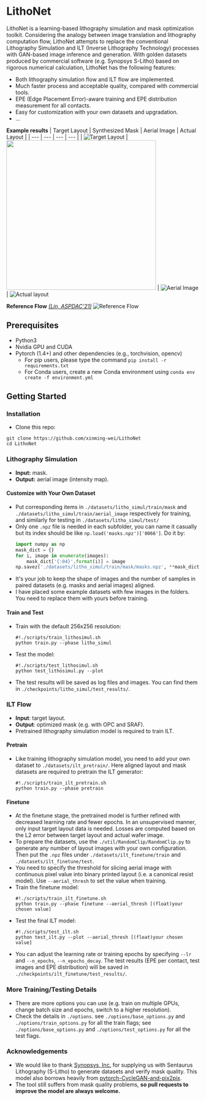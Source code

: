 # LithoNet

LithoNet is a learning-based lithography simulation and mask optimization toolkit. Considering the analogy between image translation and lithography computation flow, LithoNet attempts to replace the conventional Lithography Simulation and ILT (Inverse Lithography Technology) processes with GAN-based image inference and generation. With golden datasets produced by commercial software (e.g. Synopsys S-Litho) based on rigorous numerical calculation, LithoNet has the following features:

- Both lithography simulation flow and ILT flow are implemented.
- Much faster process and acceptable quality, compared with commercial tools.
- EPE (Edge Placement Error)-aware training and EPE distribution measurement for all contacts.
- Easy for customization with your own datasets and upgradation.
- ...

**Example results** 
| Target Layout | Synthesized Mask | Aerial Image | Actual Layout |
| --- | --- | --- | --- |
| ![Target Layout](./imgs/target_layout.png) | <img src=./imgs/synthesized_mask.png width=390> | ![Aerial Image](./imgs/aerial_image.png) | ![Actual layout](./imgs/actual_layout.png)

**Reference Flow** [*(Lin, ASPDAC'21)*](https://dl.acm.org/doi/10.1145/3394885.3431624)
![Reference Flow](./imgs/ref_flow.png)

## Prerequisites
- Python3
- Nvidia GPU and CUDA
- Pytorch (1.4+) and other dependencies (e.g., torchvision, opencv)
    - For pip users, please type the command `pip install -r requirements.txt`
    - For Conda users, create a new Conda environment using `conda env create -f environment.yml`

## Getting Started
### Installation
- Clone this repo:
```shell
git clone https://github.com/xinming-wei/LithoNet
cd LithoNet
```

### Lithography Simulation
- **Input:** mask.
- **Output:** aerial image (intensity map).
#### Customize with Your Own Dataset

- Put corresponding items in `./datasets/litho_simul/train/mask` and `./datasets/litho_simul/train/aerial_image` respectively for training, and similarly for testing in `./datasets/litho_simul/test/`
- Only one `.npz` file is needed in each subfolder, you can name it casually but its index should be like `np.load('masks.npz')['0066']`. Do it by:
    ```python
    import numpy as np
    mask_dict = {}
    for i, image in enumerate(images):
        mask_dict['{:04}'.format(i)] = image
    np.savez('./datasets/litho_simul/train/mask/masks.npz', **mask_dict)
    ```
- It's your job to keep the shape of images and the number of samples in paired datasets (e.g. masks and aerial images) aligned.
- I have placed some example datasets with few images in the folders. You need to replace them with yours before training.

#### Train and Test
- Train with the default 256x256 resolution:
  ```shell
  #!./scripts/train_lithosimul.sh
  python train.py --phase litho_simul
  ```
- Test the model:
  ```shell
  #!./scripts/test_lithosimul.sh
  python test_lithosimul.py --plot
  ```
- The test results will be saved as log files and images. You can find them in `./checkpoints/litho_simul/test_results/`.


### ILT Flow
- **Input**: target layout.
- **Output**: optimized mask (e.g. with OPC and SRAF).
- Pretrained lithography simulation model is required to train ILT.
#### Pretrain
- Like training lithography simulation model, you need to add your own dataset to `./datasets/ilt_pretrain/`. Here aligned layout and mask datasets are required to pretrain the ILT generator:
  ```shell
  #!./scripts/train_ilt_pretrain.sh
  python train.py --phase pretrain
  ```
#### Finetune
- At the finetune stage, the pretrained model is further refined with decreased learning rate and fewer epochs. In an unsupervised manner, only input target layout data is needed.  Losses are computed based on the L2 error between target layout and actual wafer image.
- To prepare the datasets, use the `./util/RandomClip/RandomClip.py` to generate any number of layout images with your own configuration. Then put the `.npz` files under `./datasets/ilt_finetune/train` and `./datasets/ilt_finetune/test`.
- You need to specify the threshold for slicing aerial image with continuous pixel value into binary printed layout (i.e. a canonical resist model). Use `--aerial_thresh` to set the value when training.
- Train the finetune model:
  ```shell
  #!./scripts/train_ilt_finetune.sh
  python train.py --phase finetune --aerial_thresh [(float)your chosen value]
  ```
- Test the final ILT model:
  ```shell
  #!./scripts/test_ilt.sh
  python test_ilt.py --plot --aerial_thresh [(float)your chosen value]
  ```
- You can adjust the learning rate or training epochs by specifying `--lr` and `--n_epochs`, `--n_epochs_decay`. The test results (EPE per contact, test images and EPE distribution) will be saved in `./checkpoints/ilt_finetune/test_results/`.

### More Training/Testing Details
- There are more options you can use (e.g. train on multiple GPUs, change batch size and epochs, switch to a higher resolution). 
- Check the details in `./options`. see `./options/base_options.py` and `./options/train_options.py` for all the train flags; see `./options/base_options.py` and `./options/test_options.py` for all the test flags.

### Acknowledgements
- We would like to thank [Synopsys, Inc.](https://www.synopsys.com/) for supplying us with Sentaurus Lithography (S-Litho) to generate datasets and verify mask quality. This model also borrows heavily from [pytorch-CycleGAN-and-pix2pix](https://github.com/junyanz/pytorch-CycleGAN-and-pix2pix).
- The tool still suffers from mask quality problems, **so pull requests to improve the model are always welcome.**


      
